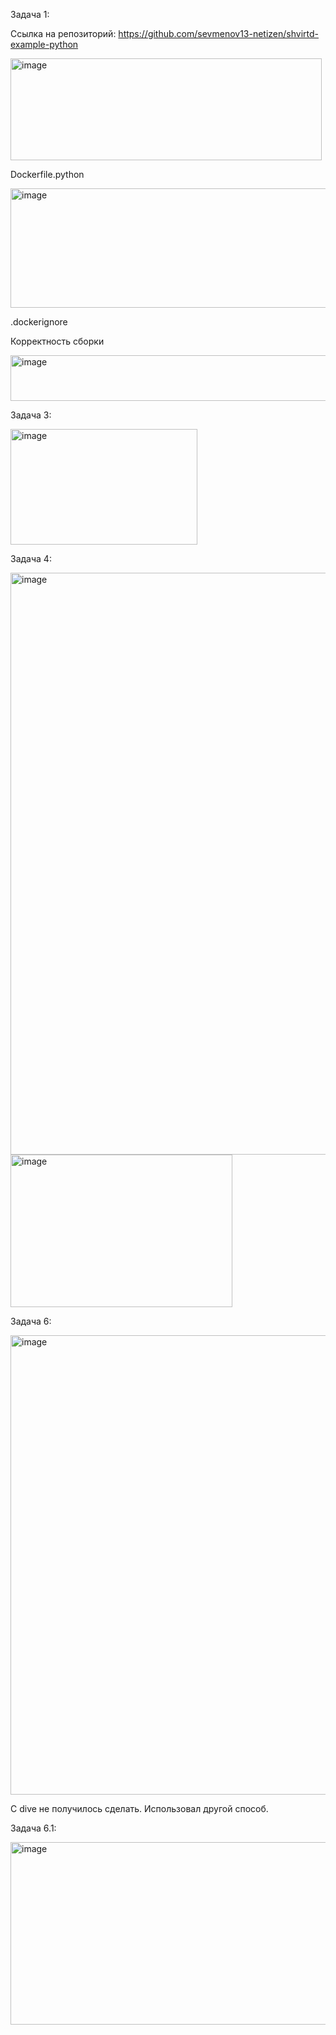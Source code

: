 Задача 1:

 Ссылка на репозиторий:  https://github.com/sevmenov13-netizen/shvirtd-example-python

<img width="498" height="163" alt="image" src="https://github.com/user-attachments/assets/b4219735-bb6a-405c-ae19-814bebb02798" />

Dockerfile.python

<img width="572" height="191" alt="image" src="https://github.com/user-attachments/assets/2af164a1-44eb-45c9-b39b-446c8b5d8eb2" />

.dockerignore


 Корректность сборки

 <img width="1089" height="73" alt="image" src="https://github.com/user-attachments/assets/000f1085-153a-4226-9ab0-66d340e321f4" />

 Задача 3:

 <img width="299" height="185" alt="image" src="https://github.com/user-attachments/assets/e6a4921a-b49e-41bb-bd0e-72a396f6a849" />

 Задача 4:

 <img width="909" height="931" alt="image" src="https://github.com/user-attachments/assets/91c186de-2851-41c7-837b-24686b5afcab" />

 <img width="355" height="244" alt="image" src="https://github.com/user-attachments/assets/d23a9344-1aaf-433b-b275-58ad8a0a48ca" />

 Задача 6:

 <img width="1121" height="735" alt="image" src="https://github.com/user-attachments/assets/9a4172f9-d90d-4eec-b12b-fd99aa2bab00" />

 С dive не получилось сделать. Использовал другой способ.

 Задача 6.1:

 <img width="542" height="292" alt="image" src="https://github.com/user-attachments/assets/a83fc1c9-29b4-490a-9878-95fa1aafc5d5" />


 









